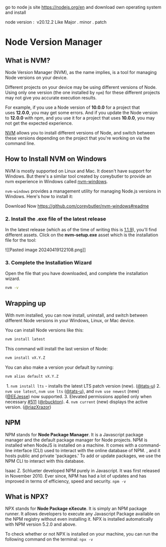 

go to node js  site https://nodejs.org/en  and download  own operating system  and install  

node version  :  v20.12.2   Like  Major .  minor .  patch 
# Node Version Manager

## What is NVM?

Node Version Manager (NVM), as the name implies, is a tool for managing Node versions on your device.

Different projects on your device may be using different versions of Node. Using only one version (the one installed by `npm`) for these different projects may not give you accurate execution results.

For example, if you use a Node version of **10.0.0** for a project that uses **12.0.0**, you may get some errors. And if you update the Node version to **12.0.0** with npm, and you use it for a project that uses **10.0.0**, you may not get the expected experience.

[NVM](https://github.com/nvm-sh/nvm) allows you to install different versions of Node, and switch between these versions depending on the project that you're working on via the command line.

## How to Install NVM on Windows

NVM is mostly supported on Linux and Mac. It doesn't have support for Windows. But there's a similar tool created by coreybutler to provide an nvm experience in Windows called [nvm-windows](https://github.com/coreybutler/nvm-windows).

`nvm-windows` provides a management utility for managing Node.js versions in Windows. Here's how to install it:

Download Now   https://github.com/coreybutler/nvm-windows#readme

### 2. Install the .exe file of the latest release

In the latest release (which as of the time of writing this is [1.1.9](https://github.com/coreybutler/nvm-windows/releases/tag/1.1.9)), you'll find different assets. Click on the **nvm-setup.exe** asset which is the installation file for the tool:

![[Pasted image 20240419122108.png]]

### 3. Complete the Installation Wizard

Open the file that you have downloaded, and complete the installation wizard.
````bash
nvm -v
````


## Wrapping up

With nvm installed, you can now install, uninstall, and switch between different Node versions in your Windows, Linux, or Mac device.

You can install Node versions like this:

```bash
nvm install latest
```
This command will install the last version of Node:
```bash
nvm install vX.Y.Z
```

You can also make a version your default by running:
```bash
nvm alias default vX.Y.Z
```

 1. `nvm install lts` - installs the latest LTS patch version (new). ([@tats-u](https://github.com/tats-u))
2. `nvm use latest`, `nvm use lts` ([@tats-u](https://github.com/tats-u)), and `nvm use newest` (new) ([@EEJesse](https://github.com/EEJesse)) now supported.
3. Elevated permissions applied only when necessary [#511](https://github.com/coreybutler/nvm-windows/pull/511) ([@rbuckton](https://github.com/rbuckton)).
4. `nvm current` (new) displays the active version. ([@riazXrazor](https://github.com/riazXrazor))

## NPM

NPM stands for **Node Package Manager**. It is a Javascript package manager and the default package manager for Node projects. NPM is installed when NodeJS is installed on a machine. It comes with a command-line interface (CLI) used to interact with the online database of NPM. , and it hosts public and private 'packages.' To add or update packages, we use the NPM CLI to interact with this database. 

Isaac Z. Schlueter developed NPM purely in Javascript. It was first released in November 2010. Ever since, NPM has had a lot of updates and has improved in terms of efficiency, speed and security.
`npm -v`

## What is NPX?

NPX stands for **Node Package eXecute**. It is simply an NPM package runner. It allows developers to execute any Javascript Package available on the NPM registry without even installing it. NPX is installed automatically with NPM version 5.2.0 and above.

To check whether or not NPX is installed on your machine, you can run the following command on the terminal:
`npx -v`

